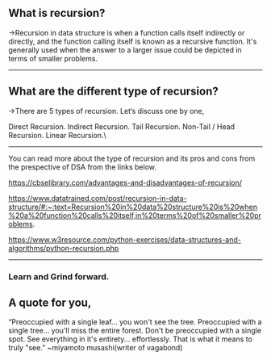 ## What is recursion?   
->Recursion in data structure is when a function calls itself indirectly or directly, and the function      calling itself is known as a recursive function. It's generally used when the answer to a larger issue could be depicted in terms of smaller problems.

---

## What are the different type of recursion?    
->There are 5 types of recursion. Let’s discuss one by one,

   Direct Recursion.
   Indirect Recursion.
   Tail Recursion.
   Non-Tail / Head Recursion.
   Linear Recursion.\

---

You can read more about the type of recursion and its pros and cons from the prespective of DSA from the links below.   

https://cbselibrary.com/advantages-and-disadvantages-of-recursion/  

https://www.datatrained.com/post/recursion-in-data-structure/#:~:text=Recursion%20in%20data%20structure%20is%20when%20a%20function%20calls%20itself,in%20terms%20of%20smaller%20problems.    

https://www.w3resource.com/python-exercises/data-structures-and-algorithms/python-recursion.php


---

### Learn and Grind forward.  
## A quote for you,
“Preoccupied with a single leaf... you won't see the tree. Preoccupied with a single tree... you'll miss the entire forest. Don't be preoccupied with a single spot. See everything in it's entirety... effortlessly. That is what it means to truly "see.” ~miyamoto musashi(writer of vagabond)